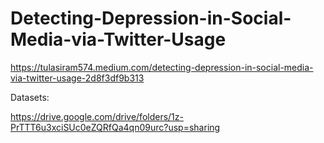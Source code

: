 # Detecting-Depression-in-Social-Media-via-Twitter-Usage

https://tulasiram574.medium.com/detecting-depression-in-social-media-via-twitter-usage-2d8f3df9b313

Datasets: 

https://drive.google.com/drive/folders/1z-PrTTT6u3xciSUc0eZQRfQa4qn09urc?usp=sharing
